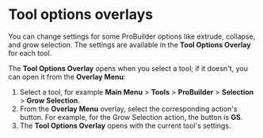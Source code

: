 # Tool options overlays

You can change settings for some ProBuilder options like extrude, collapse, and grow selection. The settings are available in the **Tool Options Overlay** for each tool. 

The **Tool Options Overlay** opens when you select a tool; if it doesn't, you can open it from the **Overlay Menu**:

1. Select a tool, for example **Main Menu** > **Tools** > **ProBuilder** > **Selection** > **Grow Selection**.
1. From the **Overlay Menu** overlay, select the corresponding action's button. For example, for the Grow Selection action, the button is **GS**.
1. The **Tool Options Overlay** opens with the current tool's settings.


<!--## Dimensions Overlay

Show or hide the dimensions for all three axes. 

This overlay appears on all mesh objects, not just ProBuilder meshes.

-->